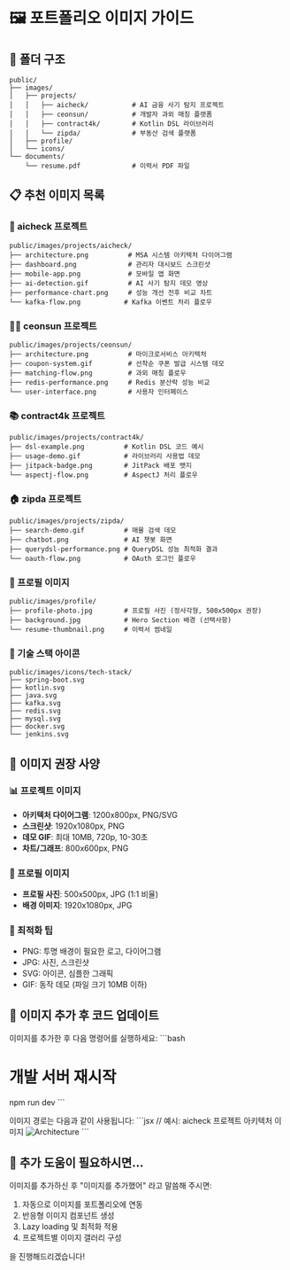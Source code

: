 # 🖼️ 포트폴리오 이미지 가이드

## 📁 폴더 구조

```
public/
├── images/
│   ├── projects/
│   │   ├── aicheck/           # AI 금융 사기 탐지 프로젝트
│   │   ├── ceonsun/           # 개발자 과외 매칭 플랫폼
│   │   ├── contract4k/        # Kotlin DSL 라이브러리
│   │   └── zipda/             # 부동산 검색 플랫폼
│   ├── profile/
│   └── icons/
└── documents/
    └── resume.pdf             # 이력서 PDF 파일
```

## 📋 추천 이미지 목록

### 🏦 aicheck 프로젝트
```
public/images/projects/aicheck/
├── architecture.png          # MSA 시스템 아키텍처 다이어그램
├── dashboard.png             # 관리자 대시보드 스크린샷
├── mobile-app.png            # 모바일 앱 화면
├── ai-detection.gif          # AI 사기 탐지 데모 영상
├── performance-chart.png     # 성능 개선 전후 비교 차트
└── kafka-flow.png           # Kafka 이벤트 처리 플로우
```

### 👨‍🏫 ceonsun 프로젝트
```
public/images/projects/ceonsun/
├── architecture.png          # 마이크로서비스 아키텍처
├── coupon-system.gif         # 선착순 쿠폰 발급 시스템 데모
├── matching-flow.png         # 과외 매칭 플로우
├── redis-performance.png     # Redis 분산락 성능 비교
└── user-interface.png        # 사용자 인터페이스
```

### 📚 contract4k 프로젝트
```
public/images/projects/contract4k/
├── dsl-example.png          # Kotlin DSL 코드 예시
├── usage-demo.gif           # 라이브러리 사용법 데모
├── jitpack-badge.png        # JitPack 배포 뱃지
└── aspectj-flow.png         # AspectJ 처리 플로우
```

### 🏠 zipda 프로젝트
```
public/images/projects/zipda/
├── search-demo.gif          # 매물 검색 데모
├── chatbot.png              # AI 챗봇 화면
├── querydsl-performance.png # QueryDSL 성능 최적화 결과
└── oauth-flow.png           # OAuth 로그인 플로우
```

### 👤 프로필 이미지
```
public/images/profile/
├── profile-photo.jpg        # 프로필 사진 (정사각형, 500x500px 권장)
├── background.jpg           # Hero Section 배경 (선택사항)
└── resume-thumbnail.png     # 이력서 썸네일
```

### 🔧 기술 스택 아이콘
```
public/images/icons/tech-stack/
├── spring-boot.svg
├── kotlin.svg
├── java.svg
├── kafka.svg
├── redis.svg
├── mysql.svg
├── docker.svg
└── jenkins.svg
```

## 📏 이미지 권장 사양

### 📊 프로젝트 이미지
- **아키텍처 다이어그램**: 1200x800px, PNG/SVG
- **스크린샷**: 1920x1080px, PNG
- **데모 GIF**: 최대 10MB, 720p, 10-30초
- **차트/그래프**: 800x600px, PNG

### 👤 프로필 이미지
- **프로필 사진**: 500x500px, JPG (1:1 비율)
- **배경 이미지**: 1920x1080px, JPG

### 🎯 최적화 팁
- PNG: 투명 배경이 필요한 로고, 다이어그램
- JPG: 사진, 스크린샷
- SVG: 아이콘, 심플한 그래픽
- GIF: 동작 데모 (파일 크기 10MB 이하)

## 🚀 이미지 추가 후 코드 업데이트

이미지를 추가한 후 다음 명령어를 실행하세요:
\`\`\`bash
# 개발 서버 재시작
npm run dev
\`\`\`

이미지 경로는 다음과 같이 사용됩니다:
\`\`\`jsx
// 예시: aicheck 프로젝트 아키텍처 이미지
<img src="/images/projects/aicheck/architecture.png" alt="Architecture" />
\`\`\`

## 📝 추가 도움이 필요하시면...

이미지를 추가하신 후 "이미지를 추가했어" 라고 말씀해 주시면:
1. 자동으로 이미지를 포트폴리오에 연동
2. 반응형 이미지 컴포넌트 생성
3. Lazy loading 및 최적화 적용
4. 프로젝트별 이미지 갤러리 구성

을 진행해드리겠습니다!